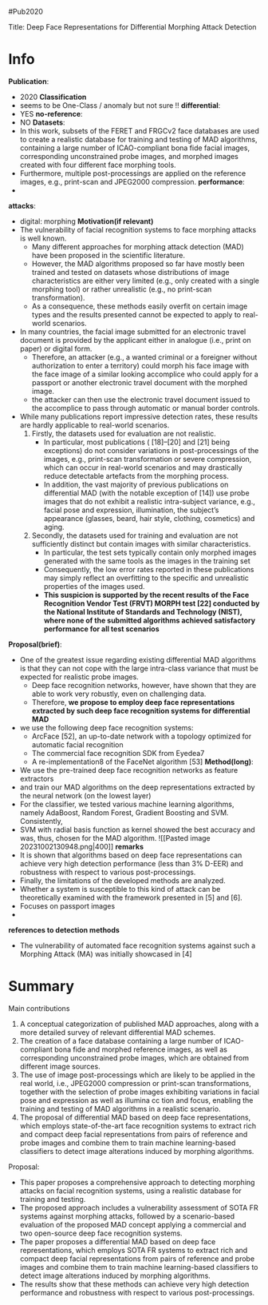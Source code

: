 #Pub2020 

Title: Deep Face Representations for Differential Morphing Attack Detection

# Info

**Publication**:
- 2020
**Classification**
- seems to be One-Class / anomaly but not sure !! 
**differential**:
- YES
**no-reference**:
- NO 
**Datasets**:
- In this work, subsets of the FERET and FRGCv2 face databases are used to create a realistic database for training and testing of MAD algorithms, containing a large number of ICAO-compliant bona fide facial images, corresponding unconstrained probe images, and morphed images created with four different face morphing tools.
- Furthermore, multiple post-processings are applied on the reference images, e.g., print-scan and JPEG2000 compression.
**performance**:
- 
**attacks**:
- digital: morphing
**Motivation(if relevant)**
- The vulnerability of facial recognition systems to face morphing attacks is well known. 
	- Many different approaches for morphing attack detection (MAD) have been proposed in the scientific literature. 
	- However, the MAD algorithms proposed so far have mostly been trained and tested on datasets whose distributions of image characteristics are either very limited (e.g., only created with a single morphing tool) or rather unrealistic (e.g., no print-scan transformation). 
	- As a consequence, these methods easily overfit on certain image types and the results presented cannot be expected to apply to real-world scenarios.
- In many countries, the facial image submitted for an electronic travel document is provided by the applicant either in analogue (i.e., print on paper) or digital form. 
	- Therefore, an attacker (e.g., a wanted criminal or a foreigner without authorization to enter a territory) could morph his face image with the face image of a similar looking accomplice who could apply for a passport or another electronic travel document with the morphed image.
	- the attacker can then use the electronic travel document issued to the accomplice to pass through automatic or manual border controls.
- While many publications report impressive detection rates, these results are hardly applicable to real-world scenarios. 
	1. Firstly, the datasets used for evaluation are not realistic. 
	   - In particular, most publications ( [18]–[20] and [21] being exceptions) do not consider variations in post-processings of the images, e.g., print-scan transformation or severe compression, which can occur in real-world scenarios and may drastically reduce detectable artefacts from the morphing process.
	   - In addition, the vast majority of previous publications on differential MAD (with the notable exception of [14]) use probe images that do not exhibit a realistic intra-subject variance, e.g., facial pose and expression, illumination, the subject’s appearance (glasses, beard, hair style, clothing, cosmetics) and aging. 
	2. Secondly, the datasets used for training and evaluation are not sufficiently distinct but contain images with similar characteristics. 
	   - In particular, the test sets typically contain only morphed images generated with the same tools as the images in the training set
	   - Consequently, the low error rates reported in these publications may simply reflect an overfitting to the specific and unrealistic properties of the images used. 
	   - **This suspicion is supported by the recent results of the Face Recognition Vendor Test (FRVT) MORPH test [22] conducted by the National Institute of Standards and Technology (NIST), where none of the submitted algorithms achieved satisfactory performance for all test scenarios**

**Proposal(brief)**:
- One of the greatest issue regarding existing differential MAD algorithms is that they can not cope with the large intra-class variance that must be expected for realistic probe images. 
	- Deep face recognition networks, however, have shown that they are able to work very robustly, even on challenging data. 
	- Therefore, **we propose to employ deep face representations extracted by such deep face recognition systems for differential MAD**
- we use the following deep face recognition systems: 
	- ArcFace [52], an up-to-date network with a topology optimized for automatic facial recognition 
	- The commercial face recognition SDK from Eyedea7 
	- A re-implementation8 of the FaceNet algorithm [53]
**Method(long)**:
- We use the pre-trained deep face recognition networks as feature extractors 
- and train our MAD algorithms on the deep representations extracted by the neural network (on the lowest layer)
- For the classifier, we tested various machine learning algorithms, namely AdaBoost, Random Forest, Gradient Boosting and SVM. Consistently, 
- SVM with radial basis function as kernel showed the best accuracy and was, thus, chosen for the MAD algorithm.
![[Pasted image 20231002130948.png|400]]
**remarks**
- It is shown that algorithms based on deep face representations can achieve very high detection performance (less than 3% D-EER) and robustness with respect to various post-processings.
- Finally, the limitations of the developed methods are analyzed.
- Whether a system is susceptible to this kind of attack can be theoretically examined with the framework presented in [5] and [6].
- Focuses on passport images 
- 
**references to detection methods**
- The vulnerability of automated face recognition systems against such a Morphing Attack (MA) was initially showcased in [4]
# Summary
Main contributions
1. A conceptual categorization of published MAD approaches, along with a more detailed survey of relevant differential MAD schemes.
2. The creation of a face database containing a large number of ICAO-compliant bona fide and morphed reference images, as well as corresponding unconstrained probe images, which are obtained from different image sources.
3. The use of image post-processings which are likely to be applied in the real world, i.e., JPEG2000 compression or print-scan transformations, together with the selection of probe images exhibiting variations in facial pose and expression as well as illumina                                                                                                                   cc tion and focus, enabling the training and testing of MAD algorithms in a realistic scenario.
4. The proposal of differential MAD based on deep face representations, which employs state-of-the-art face recognition systems to extract rich and compact deep facial representations from pairs of reference and probe images and combine them to train machine learning-based classifiers to detect image alterations induced by morphing algorithms.

Proposal:
- This paper proposes a comprehensive approach to detecting morphing attacks on facial recognition systems, using a realistic database for training and testing.
- The proposed approach includes a vulnerability assessment of SOTA FR systems against morphing attacks, followed by a scenario-based evaluation of the proposed MAD concept applying a commercial and two open-source deep face recognition systems.
- The paper proposes a differential MAD based on deep face representations, which employs  SOTA FR systems to extract rich and compact deep facial representations from pairs of reference and probe images and combine them to train machine learning-based classifiers to detect image alterations induced by morphing algorithms.
- The results show that these methods can achieve very high detection performance and robustness with respect to various post-processings.